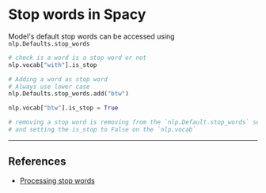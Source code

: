 # Stop words in Spacy

Model's default stop words can be accessed using `nlp.Defaults.stop_words`

```Python
# check is a word is a stop word or not
nlp.vocab["with"].is_stop

# Adding a word as stop word
# Always use lower case
nlp.Defaults.stop_words.add("btw")

nlp.vocab["btw"].is_stop = True

# removing a stop word is removing from the `nlp.Default.stop_words` set
# and setting the is_stop to False on the `nlp.vocab`
```

---

## References

- [Processing stop words](https://ashutoshtripathi.com/2020/04/06/guide-to-tokenization-lemmatization-stop-words-and-phrase-matching-using-spacy/)
